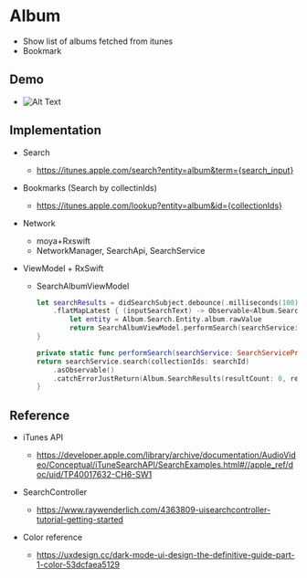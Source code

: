 # Album 
- Show list of albums fetched from itunes 
- Bookmark

## Demo
- ![Alt Text](https://media.giphy.com/media/zOSJDvjx6f8c8279zP/giphy.gif)

## Implementation
- Search 
    - https://itunes.apple.com/search?entity=album&term={search_input}

- Bookmarks (Search by collectinIds)
    - https://itunes.apple.com/lookup?entity=album&id={collectionIds}

- Network 
    - moya+Rxswift 
    - NetworkManager, SearchApi, SearchService

- ViewModel + RxSwift
    - SearchAlbumViewModel
        ``` swift 
        let searchResults = didSearchSubject.debounce(.milliseconds(100), scheduler: MainScheduler.instance)
            .flatMapLatest { (inputSearchText) -> Observable<Album.SearchResults> in
                let entity = Album.Search.Entity.album.rawValue
                return SearchAlbumViewModel.performSearch(searchService: searchService, searchContent: Album.Search(term: inputSearchText, entity: entity))
        }
        ```
        ``` swift
        private static func performSearch(searchService: SearchServiceProtocol, searchId: Set<Int>) -> Observable<Album.SearchResults> {
        return searchService.search(collectionIds: searchId)
            .asObservable()
            .catchErrorJustReturn(Album.SearchResults(resultCount: 0, results: []))
        }
        ```

## Reference

- iTunes API
    - https://developer.apple.com/library/archive/documentation/AudioVideo/Conceptual/iTuneSearchAPI/SearchExamples.html#//apple_ref/doc/uid/TP40017632-CH6-SW1

- SearchController
    - https://www.raywenderlich.com/4363809-uisearchcontroller-tutorial-getting-started

- Color reference
    - https://uxdesign.cc/dark-mode-ui-design-the-definitive-guide-part-1-color-53dcfaea5129